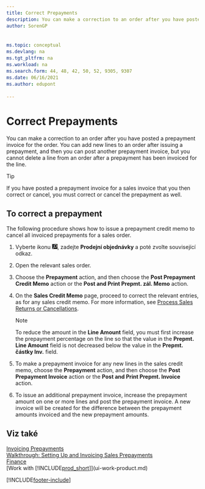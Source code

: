```yaml
---
title: Correct Prepayments
description: You can make a correction to an order after you have posted a prepayment invoice for the order and add new lines to an order after issuing a prepayment.
author: SorenGP


ms.topic: conceptual
ms.devlang: na
ms.tgt_pltfrm: na
ms.workload: na
ms.search.form: 44, 48, 42, 50, 52, 9305, 9307
ms.date: 06/16/2021
ms.author: edupont

---
```

# Correct Prepayments

You can make a correction to an order after you have posted a prepayment invoice for the order. You can add new lines to an order after issuing a prepayment, and then you can post another prepayment invoice, but you cannot delete a line from an order after a prepayment has been invoiced for the line.

> [!TIP]
> If you have posted a prepayment invoice for a sales invoice that you then correct or cancel, you must correct or cancel the prepayment as well.

## To correct a prepayment

The following procedure shows how to issue a prepayment credit memo to cancel all invoiced prepayments for a sales order.

1. Vyberte ikonu ![Žárovky, která otevře funkci Řekněte mi](media/ui-search/search_small.png "Řekněte mi, co chcete dělat"), zadejte **Prodejní objednávky** a poté zvolte související odkaz.
2. Open the relevant sales order.
3. Choose the **Prepayment** action, and then choose the **Post Prepayment Credit Memo** action or the **Post and Print Prepmt. zál.  Memo** action.
4. On the **Sales Credit Memo** page, proceed to correct the relevant entries, as for any sales credit memo. For more information, see [Process Sales Returns or Cancellations](sales-how-process-sales-returns-cancellations.md).

   > [!NOTE]  
   > To reduce the amount in the **Line Amount** field, you must first increase the prepayment percentage on the line so that the value in the **Prepmt. Line Amount** field is not decreased below the value in the **Prepmt. částky  Inv.** field.

5. To make a prepayment invoice for any new lines in the sales credit memo, choose the **Prepayment** action, and then choose the **Post Prepayment Invoice** action or the **Post and Print Prepmt. Invoice** action.
6. To issue an additional prepayment invoice, increase the prepayment amount on one or more lines and post the prepayment invoice. A new invoice will be created for the difference between the prepayment amounts invoiced and the new prepayment amounts.

## Viz také

[Invoicing Prepayments](finance-invoice-prepayments.md)  
[Walkthrough: Setting Up and Invoicing Sales Prepayments](walkthrough-setting-up-and-invoicing-sales-prepayments.md)  
[Finance](finance.md)  
[Work with [!INCLUDE[prod_short](includes/prod_short.md)]](ui-work-product.md)


[!INCLUDE[footer-include](includes/footer-banner.md)]